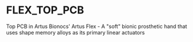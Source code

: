 # FLEX_TOP_PCB
Top PCB in Artus Bionocs' Artus Flex - A "soft" bionic prosthetic hand that uses shape memory alloys as its primary linear actuators
